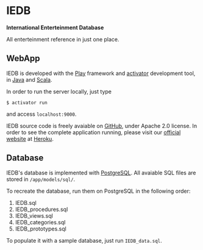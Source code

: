 IEDB
====

**International Enterteinment Database**

All enterteinment reference in just one place.

WebApp
------

IEDB is developed with the [Play][1] framework and [activator][2]
development tool, in [Java][3] and [Scala][4].

In order to run the server locally, just type 

```
$ activator run
```

and access `localhost:9000`.

IEDB source code is freely avaiable on [GitHub][5], under 
Apache 2.0 license. In order to see the complete application 
running, please visit our [official website][6] at [Heroku][7].

Database
--------

IEDB's database is implemented with [PostgreSQL][8]. All avaiable
SQL files are stored in `/app/models/sql/`.

To recreate the database, run them on PostgreSQL in the 
following order:

1. IEDB.sql
2. IEDB\_procedures.sql
3. IEDB\_views.sql
4. IEDB\_categories.sql
5. IEDB\_prototypes.sql

To populate it with a sample database, just run `IEDB_data.sql`.

[1]: https://www.playframework.com/
[2]: https://typesafe.com/activator
[3]: https://www.oracle.com/java/index.html
[4]: http://www.scala-lang.org/
[5]: https://github.com/
[6]: http://iedb.herokuapp.com
[7]: http://www.heroku.com/
[8]: http://www.postgresql.org/
